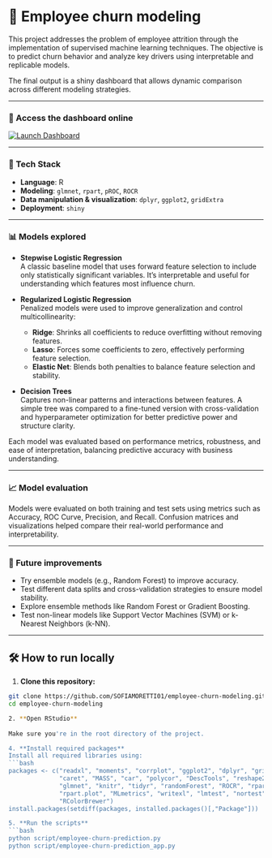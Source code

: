 # 👥 Employee churn modeling

This project addresses the problem of employee attrition through the implementation of supervised machine learning techniques. 
The objective is to predict churn behavior and analyze key drivers using interpretable and replicable models. 

The final output is a shiny dashboard that allows dynamic comparison across different modeling strategies.

---

### 🔗 Access the dashboard online

<a href="https://sofia-moretti.shinyapps.io/05_churn/" target="_blank">
  <img src="https://img.shields.io/badge/Launch-Dashboard-blue?style=for-the-badge&logo=R" alt="Launch Dashboard">
</a>

---

### 🧰 Tech Stack

- **Language**: R  
- **Modeling**: `glmnet`, `rpart`, `pROC`, `ROCR`  
- **Data manipulation & visualization**: `dplyr`, `ggplot2`, `gridExtra`  
- **Deployment**: `shiny`
  
---

### 📊 Models explored

- **Stepwise Logistic Regression**  
  A classic baseline model that uses forward feature selection to include only statistically significant variables. It’s interpretable and useful for understanding which features most influence churn.

- **Regularized Logistic Regression**  
  Penalized models were used to improve generalization and control multicollinearity:
  - **Ridge**: Shrinks all coefficients to reduce overfitting without removing features.
  - **Lasso**: Forces some coefficients to zero, effectively performing feature selection.
  - **Elastic Net**: Blends both penalties to balance feature selection and stability.

- **Decision Trees**  
  Captures non-linear patterns and interactions between features. A simple tree was compared to a fine-tuned version with cross-validation and hyperparameter optimization for better predictive power and structure clarity.

Each model was evaluated based on performance metrics, robustness, and ease of interpretation, balancing predictive accuracy with business understanding.

---

### 📈 Model evaluation

Models were evaluated on both training and test sets using metrics such as Accuracy, ROC Curve, Precision, and Recall. Confusion matrices and visualizations helped compare their real-world performance and interpretability.

---

### 🚀 Future improvements

- Try ensemble models (e.g., Random Forest) to improve accuracy.
- Test different data splits and cross-validation strategies to ensure model stability.
- Explore ensemble methods like Random Forest or Gradient Boosting.
- Test non-linear models like Support Vector Machines (SVM) or k-Nearest Neighbors (k-NN).
  
---

## 🛠️ How to run locally

1. **Clone this repository:**
```bash
git clone https://github.com/SOFIAMORETTI01/employee-churn-modeling.git
cd employee-churn-modeling

2. **Open RStudio**
   
Make sure you're in the root directory of the project.

4. **Install required packages**
Install all required libraries using:
```bash
packages <- c("readxl", "moments", "corrplot", "ggplot2", "dplyr", "gridExtra",
              "caret", "MASS", "car", "polycor", "DescTools", "reshape2", "pROC",
              "glmnet", "knitr", "tidyr", "randomForest", "ROCR", "rpart",
              "rpart.plot", "MLmetrics", "writexl", "lmtest", "nortest", "rattle",
              "RColorBrewer")
install.packages(setdiff(packages, installed.packages()[,"Package"]))

5. **Run the scripts**
```bash
python script/employee-churn-prediction.py
python script/employee-churn-prediction_app.py


